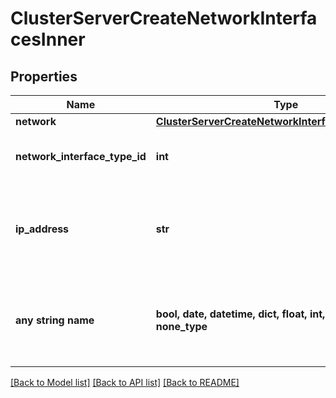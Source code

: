 # ClusterServerCreateNetworkInterfacesInner


## Properties
Name | Type | Description | Notes
------------ | ------------- | ------------- | -------------
**network** | [**ClusterServerCreateNetworkInterfacesInnerNetwork**](ClusterServerCreateNetworkInterfacesInnerNetwork.md) |  | 
**network_interface_type_id** | **int** | The id of type of the network interface. | [optional] 
**ip_address** | **str** | The ip address. Not applicable when using DHCP or IP Pools. | [optional] 
**any string name** | **bool, date, datetime, dict, float, int, list, str, none_type** | any string name can be used but the value must be the correct type | [optional]

[[Back to Model list]](../README.md#documentation-for-models) [[Back to API list]](../README.md#documentation-for-api-endpoints) [[Back to README]](../README.md)


